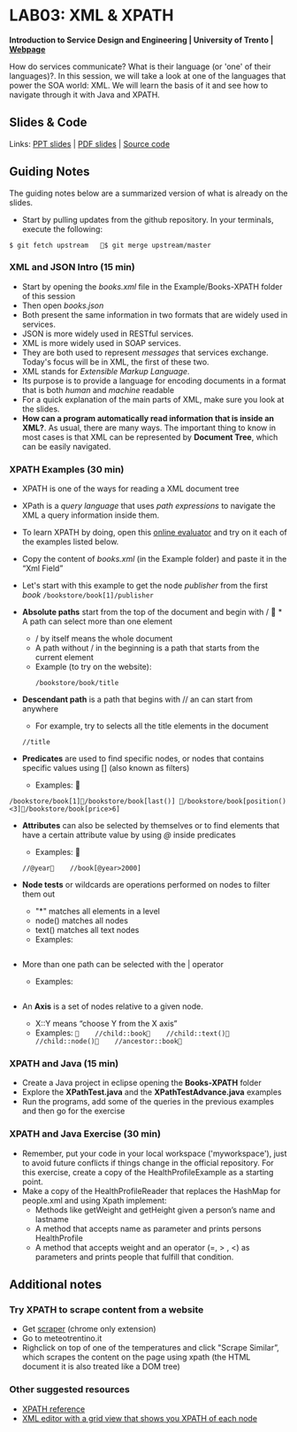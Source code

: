 # LAB03: XML & XPATH


**Introduction to Service Design and Engineering | University of Trento | [Webpage](https://sites.google.com/site/introsdeunitn/lab-sessions/lab-session-3 "Permalink to LAB03: XML and XPATH")**

How do services communicate? What is their language (or 'one' of their languages)?. In this session, we will take a look at one of the languages that power the SOA world: XML. We will learn the basis of it and see how to navigate through it with Java and XPATH. 

## Slides &amp; Code

Links: [PPT slides][1] | [PDF slides][2] | [Source code][3]

## Guiding Notes

The guiding notes below are a summarized version of what is already on the slides.&nbsp;

* Start by pulling updates from the github repository. In your terminals, execute the following: 
```
$ git fetch upstream   $ git merge upstream/master
```

### XML and JSON Intro (15 min)

* Start by opening the *books.xml* file in the Example/Books-XPATH folder of this session   
* Then open *books.json*
* Both present the same information in two formats that are widely used in services. 
* JSON is more widely used in RESTful services. 
* XML is more widely used in SOAP services. 
* They are both used to represent *messages* that services exchange. Today's focus will be in XML, the first of these two. 
* XML stands for *Extensible Markup Language*. 
* Its purpose is to provide a language for encoding documents in a format that is both *human* and *machine* readable
* For a quick explanation of the main parts of XML, make sure you look at the slides. 
* **How can a program automatically read information that is inside an XML?**. As usual, there are many ways. The important thing to know in most cases is that XML can be represented by **Document Tree**, which can be easily navigated. 

### XPATH Examples (30 min)

* XPATH is one of the ways for reading a XML document tree 
* XPath is a *query language* that uses *path expressions* to navigate the XML a query information inside them. 
* To learn XPATH by doing, open this [online evaluator][4] and try on it each of the examples listed below. 
* Copy the content of *books.xml* (in the Example folder) and paste it in the “Xml Field”
* Let's start with this example to get the node *publisher* from the first *book*
      ```
      /bookstore/book[1]/publisher
      ```
* **Absolute paths** start from the top of the document and begin with /   * A path can select more than one element
  * / by itself means the whole document
  * A path without / in the beginning is a path that starts from the current element
  * Example (to try on the website):
    ``` 
    /bookstore/book/title
    ```

* **Descendant path** is a path that begins with // an can start from anywhere
    * For example, try to selects all the title elements in the document
    ```
    //title
    ``` 

* **Predicates** are used to find specific nodes, or nodes that contains specific values using [] (also known as filters)
    * Examples: 
```
/bookstore/book[1]/bookstore/book[last()] /bookstore/book[position()<3]/bookstore/book[price>6]
```
* **Attributes** can also be selected by themselves or to find elements that have a certain attribute value by using *@* inside predicates
    * Examples: 
    ```
    //@year    //book[@year>2000]
    ```
    
* **Node tests** or wildcards are operations performed on nodes to filter them out
    * "*" matches all elements in a level
    * node() matches all nodes
    * text() matches all text nodes
    * Examples:
    ```     //*    /bookstore/*    //@*    node()    //text()
    ```

* More than one path can be selected with the | operator
    * Examples:
    ```    //@year | //book[@year>2000]
   ``` 
    
* An **Axis** is a set of nodes relative to a given node. 
    * X::Y means “choose Y from the X axis”
    * Examples:
    ```     //child::book    //child::text()    //child::node()    //ancestor::book    ```
    
### XPATH and Java (15 min)

* Create a Java project in eclipse opening the **Books-XPATH** folder
* Explore the **XPathTest.java** and the **XPathTestAdvance.java** examples
* Run the programs, add some of the queries in the previous examples and then go for the exercise

### XPATH and Java Exercise (30 min)

* Remember, put your code in your local workspace ('myworkspace'), just to avoid future conflicts if things change in the official repository. For this exercise, create a copy of the HealthProfileExample as a starting point. 
* Make a copy of the HealthProfileReader that replaces the HashMap for people.xml and using Xpath implement:
    * Methods like getWeight and getHeight given a person’s name and lastname
    * A method that accepts name as parameter and prints persons HealthProfile
    * A method that accepts weight and an operator (=, > , <) as parameters and prints people that fulfill that condition.

## Additional notes

### Try XPATH to scrape content from a website 
* Get [scraper][7] (chrome only extension)
* Go to meteotrentino.it
* Righclick on top of one of the temperatures and click "Scrape Similar”, which scrapes the content on the page using xpath (the HTML document it is also treated like a DOM tree)


### Other suggested resources

* [XPATH reference][5]
* [XML editor with a grid view that shows you XPATH of each node][6]


[1]: https://drive.google.com/file/d/0B7ShzcEnCJFNeFdGekFlX2xFb3M/edit?usp=sharing
[2]: https://github.com/cdparra/introsde/tree/master/lab03/Examples/
[3]: https://drive.google.com/file/d/0B7ShzcEnCJFNaXF4a0VwaF9jUkE/edit?usp=sharing
[4]: http://xmltoolbox.appspot.com/xpathevaluator.html 
[5]: http://www.stylusstudio.com/docs/v62/d_xpath15.html
[6]: http://xmlgrid.net/ 
[7]: https://chrome.google.com/webstore/detail/scraper/mbigbapnjcgaffohmbkdlecaccepngjd
